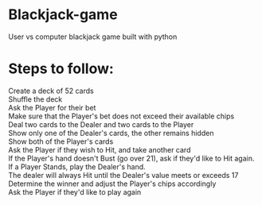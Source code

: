 # Blackjack-game
User vs computer blackjack game built with python

# Steps to follow:	

Create a deck of 52 cards <br />
Shuffle the deck <br />
Ask the Player for their bet<br />
Make sure that the Player's bet does not exceed their available chips <br />
Deal two cards to the Dealer and two cards to the Player <br />
Show only one of the Dealer's cards, the other remains hidden <br />
Show both of the Player's cards <br />
Ask the Player if they wish to Hit, and take another card <br />
If the Player's hand doesn't Bust (go over 21), ask if they'd like to Hit again. <br />
If a Player Stands, play the Dealer's hand.<br /> 
The dealer will always Hit until the Dealer's value meets or exceeds 17 <br />
Determine the winner and adjust the Player's chips accordingly <br />
Ask the Player if they'd like to play again

